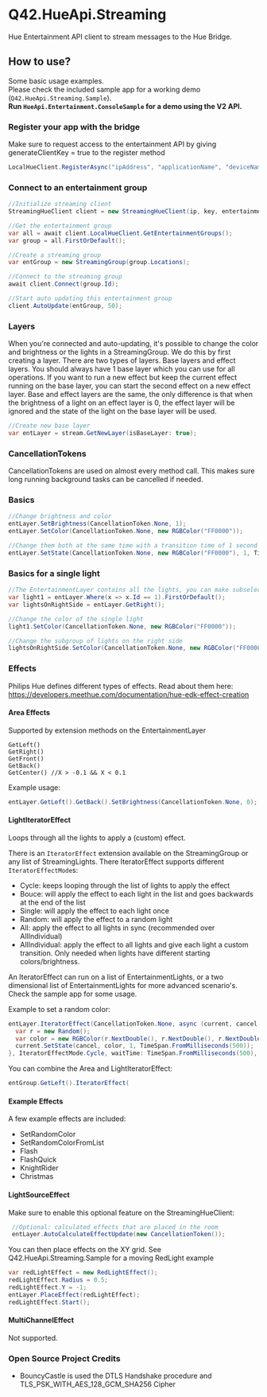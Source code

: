 Q42.HueApi.Streaming
=========

Hue Entertainment API client to stream messages to the Hue Bridge.

## How to use?
Some basic usage examples.  
Please check the included sample app for a working demo (`Q42.HueApi.Streaming.Sample`).  
**Run `HueApi.Entertainment.ConsoleSample` for a demo using the V2 API.**

### Register your app with the bridge
Make sure to request access to the entertainment API by giving generateClientKey = true to the register method
```cs 
LocalHueClient.RegisterAsync("ipAddress", "applicationName", "deviceName", true);
```

### Connect to an entertainment group
```cs 
//Initialize streaming client
StreamingHueClient client = new StreamingHueClient(ip, key, entertainmentKey);

//Get the entertainment group
var all = await client.LocalHueClient.GetEntertainmentGroups();
var group = all.FirstOrDefault();

//Create a streaming group
var entGroup = new StreamingGroup(group.Locations);

//Connect to the streaming group
await client.Connect(group.Id);

//Start auto updating this entertainment group
client.AutoUpdate(entGroup, 50);
```

### Layers
When you're connected and auto-updating, it's possible to change the color and brightness or the lights in a StreamingGroup. We do this by first creating a layer.
There are two types of layers. Base layers and effect layers. You should always have 1 base layer which you can use for all operations. If you want to run a new effect but keep the current effect running on the base layer, you can start the second effect on a new effect layer.
Base and effect layers are the same, the only difference is that when the brightness of a light on an effect layer is 0, the effect layer will be ignored and the state of the light on the base layer will be used. 
```cs
//Create new base layer
var entLayer = stream.GetNewLayer(isBaseLayer: true);
```

### CancellationTokens
CancellationTokens are used on almost every method call. This makes sure long running background tasks can be cancelled if needed.

### Basics
```cs
//Change brightness and color
entLayer.SetBrightness(CancellationToken.None, 1);
entLayer.SetColor(CancellationToken.None, new RGBColor("FF0000"));

//Change them both at the same time with a transition time of 1 second
entLayer.SetState(CancellationToken.None, new RGBColor("FF0000"), 1, TimeSpan.FromSeconds(1));
```

### Basics for a single light
```cs
//The EntertainmentLayer contains all the lights, you can make subselections
var light1 = entLayer.Where(x => x.Id == 1).FirstOrDefault();
var lightsOnRightSide = entLayer.GetRight();

//Change the color of the single light
light1.SetColor(CancellationToken.None, new RGBColor("FF0000"));

//Change the subgroup of lights on the right side
lightsOnRightSide.SetColor(CancellationToken.None, new RGBColor("FF0000"));
```

### Effects
Philips Hue defines different types of effects. Read about them here:
https://developers.meethue.com/documentation/hue-edk-effect-creation

#### Area Effects
Supported by extension methods on the EntertainmentLayer
```
GetLeft()
GetRight()
GetFront()
GetBack()
GetCenter() //X > -0.1 && X < 0.1
```

Example usage:
```cs
entLayer.GetLeft().GetBack().SetBrightness(CancellationToken.None, 0);
```

#### LightIteratorEffect
Loops through all the lights to apply a (custom) effect.

There is an `IteratorEffect` extension available on the StreamingGroup or any list of StreamingLights.
There IteratorEffect supports different `IteratorEffectMode`s:
- Cycle: keeps looping through the list of lights to apply the effect
- Bouce: will apply the effect to each light in the list and goes backwards at the end of the list 
- Single: will apply the effect to each light once
- Random: will apply the effect to a random light
- All: apply the effect to all lights in sync (recommended over AllIndividual)
- AllIndividual: apply the effect to all lights and give each light a custom transition. Only needed when lights have different starting colors/brightness.

An IteratorEffect can run on a list of EntertainmentLights, or a two dimensional list of EntertainmentLights for more advanced scenario's.
Check the sample app for some usage.

Example to set a random color:
```cs
entLayer.IteratorEffect(CancellationToken.None, async (current, cancel, t) => {
  var r = new Random();
  var color = new RGBColor(r.NextDouble(), r.NextDouble(), r.NextDouble());
  current.SetState(cancel, color, 1, TimeSpan.FromMilliseconds(500));
}, IteratorEffectMode.Cycle, waitTime: TimeSpan.FromMilliseconds(500), duration: TimeSpan.FromSeconds(30));
```

You can combine the Area and LightIteratorEffect:
```cs
entGroup.GetLeft().IteratorEffect(
```

#### Example Effects
A few example effects are included:
- SetRandomColor
- SetRandomColorFromList
- Flash
- FlashQuick
- KnightRider
- Christmas


#### LightSourceEffect
Make sure to enable this optional feature on the StreamingHueClient:
```cs
 //Optional: calculated effects that are placed in the room
 entLayer.AutoCalculateEffectUpdate(new CancellationToken());
```

You can then place effects on the XY grid. See Q42.HueApi.Streaming.Sample for a moving RedLight example
```cs
var redLightEffect = new RedLightEffect();
redLightEffect.Radius = 0.5;
redLightEffect.Y = -1;
entLayer.PlaceEffect(redLightEffect);
redLightEffect.Start();
```

#### MultiChannelEffect
Not supported.


### Open Source Project Credits

* BouncyCastle is used the DTLS Handshake procedure and TLS_PSK_WITH_AES_128_GCM_SHA256 Cipher

